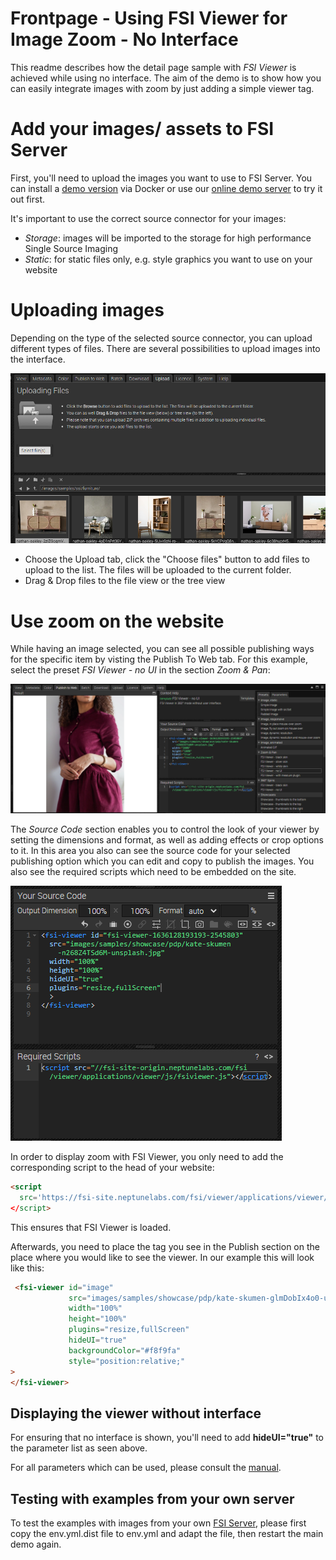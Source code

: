 # Frontpage - Using FSI Viewer for Image Zoom - No Interface

This readme describes how the detail page sample with *FSI Viewer* is achieved while using no interface.
The aim of the demo is to show how you can easily integrate images with zoom by just adding
a simple viewer tag.

# Add your images/ assets to FSI Server

First, you'll need to upload the images you want to use to FSI Server.
You can install a [demo version](https://www.neptunelabs.com/get/) via Docker or use our [online demo server](https://demo.fsi-server.com/fsi/interface/) to try it out first.

It's important to use the correct source connector for your images:

- *Storage*: images will be imported to the storage for high performance Single Source Imaging
- *Static*: for static files only, e.g. style graphics you want to use on your website

# Uploading images

Depending on the type of the selected source connector, you can upload different types of files. There are several possibilities to upload images into the interface.

![Config Image](readme-no-ui.png)

- Choose the Upload tab, click the "Choose files" button to add files to upload to the list. The files will be uploaded to the current folder.
- Drag & Drop files to the file view or the tree view

# Use zoom on the website

While having an image selected, you can see all possible publishing ways for the specific item by visting the Publish To Web tab.
For this example, select the preset *FSI Viewer - no UI* in the section *Zoom & Pan*:

![Config Image](readme-no-ui-1.png)

The *Source Code* section enables you to control the look of your viewer by setting the dimensions and format, as well as adding effects or crop options to it.
In this area you also can see the source code for your selected publishing option which you can edit and copy to publish the images.
You also see the required scripts which need to be embedded on the site.

![Config Image](readme-no-ui-2.png)

In order to display zoom with FSI Viewer, you only need to add the corresponding script
to the head of your website:

```html
<script
  src='https://fsi-site.neptunelabs.com/fsi/viewer/applications/viewer/js/fsiviewer.js'
</script>
```
This ensures that FSI Viewer is loaded.

Afterwards, you need to place the *<fsi-viewer>* tag you see in the Publish section on the place where you would like to see the viewer.
In our example this will look like this:

```html
 <fsi-viewer id="image"
             src="images/samples/showcase/pdp/kate-skumen-glmDobIx4o0-unsplash.jpg"
             width="100%"
             height="100%"
             plugins="resize,fullScreen"
             hideUI="true"
             backgroundColor="#f8f9fa"
             style="position:relative;"
>
</fsi-viewer>
```
## Displaying the viewer without interface
For ensuring that no interface is shown, you'll need to add **hideUI="true"** to the parameter list as seen above.

For all parameters which can be used, please consult the [manual](https://docs.neptunelabs.com/fsi-viewer/latest/fsi-viewer).

## Testing with examples from your own server

To test the examples with images from your own [FSI Server](https://www.neptunelabs.com/fsi-server/), please first copy the env.yml.dist file to env.yml and adapt the file, then restart the main demo again.
